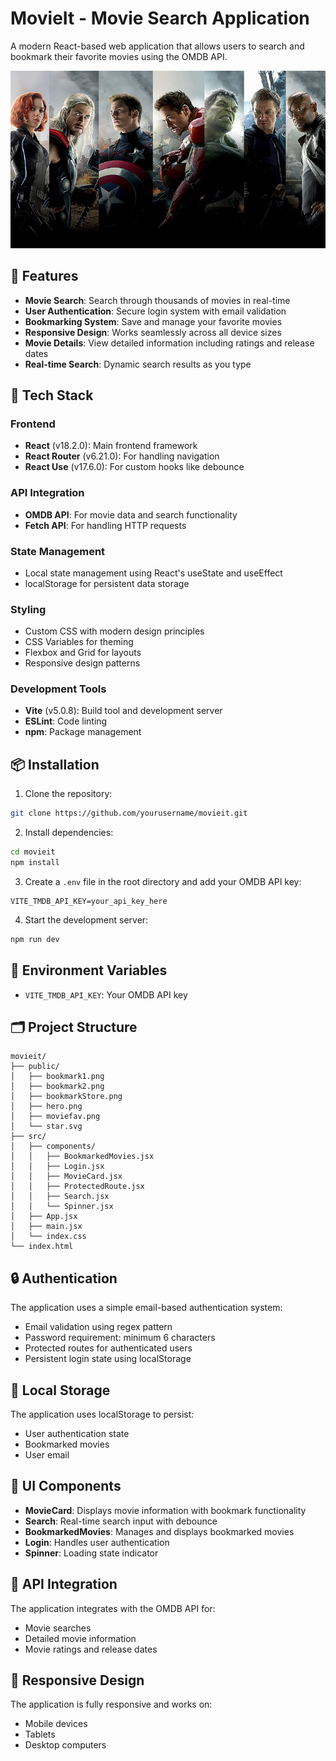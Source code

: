 # MovieIt - Movie Search Application

A modern React-based web application that allows users to search and bookmark their favorite movies using the OMDB API.

![MovieIt Screenshot](public/hero.png)

## 🌟 Features

- **Movie Search**: Search through thousands of movies in real-time
- **User Authentication**: Secure login system with email validation
- **Bookmarking System**: Save and manage your favorite movies
- **Responsive Design**: Works seamlessly across all device sizes
- **Movie Details**: View detailed information including ratings and release dates
- **Real-time Search**: Dynamic search results as you type

## 🚀 Tech Stack

### Frontend
- **React** (v18.2.0): Main frontend framework
- **React Router** (v6.21.0): For handling navigation
- **React Use** (v17.6.0): For custom hooks like debounce

### API Integration
- **OMDB API**: For movie data and search functionality
- **Fetch API**: For handling HTTP requests

### State Management
- Local state management using React's useState and useEffect
- localStorage for persistent data storage

### Styling
- Custom CSS with modern design principles
- CSS Variables for theming
- Flexbox and Grid for layouts
- Responsive design patterns

### Development Tools
- **Vite** (v5.0.8): Build tool and development server
- **ESLint**: Code linting
- **npm**: Package management

## 📦 Installation

1. Clone the repository:
```bash
git clone https://github.com/yourusername/movieit.git
```

2. Install dependencies:
```bash
cd movieit
npm install
```

3. Create a `.env` file in the root directory and add your OMDB API key:
```env
VITE_TMDB_API_KEY=your_api_key_here
```

4. Start the development server:
```bash
npm run dev
```

## 🔑 Environment Variables

- `VITE_TMDB_API_KEY`: Your OMDB API key

## 🗂️ Project Structure

```plaintext
movieit/
├── public/
│   ├── bookmark1.png
│   ├── bookmark2.png
│   ├── bookmarkStore.png
│   ├── hero.png
│   ├── moviefav.png
│   └── star.svg
├── src/
│   ├── components/
│   │   ├── BookmarkedMovies.jsx
│   │   ├── Login.jsx
│   │   ├── MovieCard.jsx
│   │   ├── ProtectedRoute.jsx
│   │   ├── Search.jsx
│   │   └── Spinner.jsx
│   ├── App.jsx
│   ├── main.jsx
│   └── index.css
└── index.html
```

## 🔒 Authentication

The application uses a simple email-based authentication system:
- Email validation using regex pattern
- Password requirement: minimum 6 characters
- Protected routes for authenticated users
- Persistent login state using localStorage

## 💾 Local Storage

The application uses localStorage to persist:
- User authentication state
- Bookmarked movies
- User email

## 🎨 UI Components

- **MovieCard**: Displays movie information with bookmark functionality
- **Search**: Real-time search input with debounce
- **BookmarkedMovies**: Manages and displays bookmarked movies
- **Login**: Handles user authentication
- **Spinner**: Loading state indicator

## 🔄 API Integration

The application integrates with the OMDB API for:
- Movie searches
- Detailed movie information
- Movie ratings and release dates

## 📱 Responsive Design

The application is fully responsive and works on:
- Mobile devices
- Tablets
- Desktop computers

